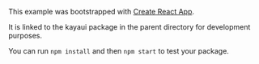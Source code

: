 This example was bootstrapped with [Create React App](https://github.com/facebook/create-react-app).

It is linked to the kayaui package in the parent directory for development purposes.

You can run `npm install` and then `npm start` to test your package.
